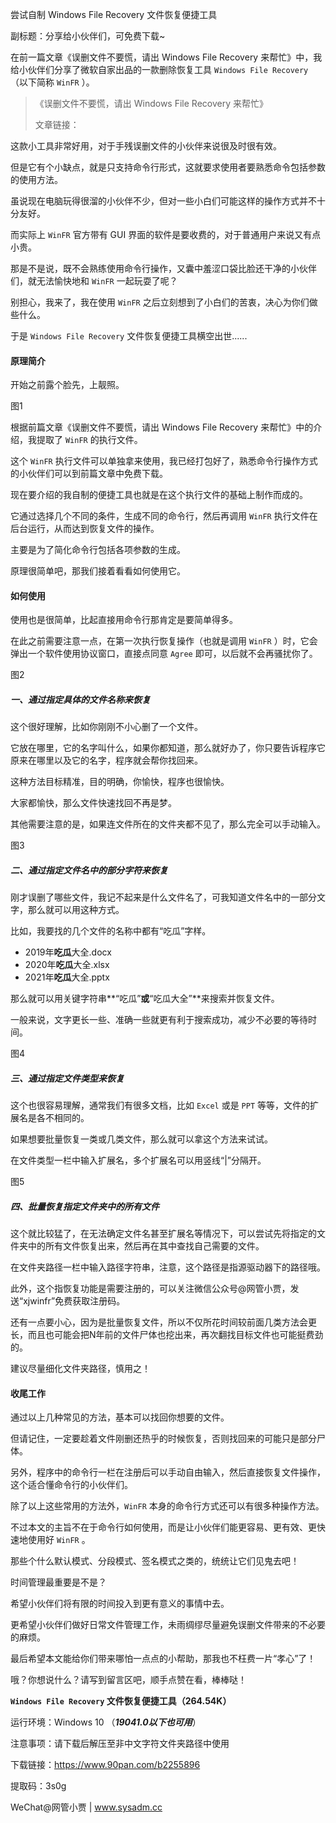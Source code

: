 尝试自制 Windows File Recovery 文件恢复便捷工具

副标题：分享给小伙伴们，可免费下载~



在前一篇文章《误删文件不要慌，请出 Windows File Recovery 来帮忙》中，我给小伙伴们分享了微软自家出品的一款删除恢复工具 `Windows File Recovery` （以下简称 `WinFR` ）。

> 《误删文件不要慌，请出 Windows File Recovery 来帮忙》
>
> 文章链接：



这款小工具非常好用，对于手残误删文件的小伙伴来说很及时很有效。

但是它有个小缺点，就是只支持命令行形式，这就要求使用者要熟悉命令包括参数的使用方法。

虽说现在电脑玩得很溜的小伙伴不少，但对一些小白们可能这样的操作方式并不十分友好。

而实际上 `WinFR` 官方带有 GUI 界面的软件是要收费的，对于普通用户来说又有点小贵。

那是不是说，既不会熟练使用命令行操作，又囊中羞涩口袋比脸还干净的小伙伴们，就无法愉快地和 `WinFR` 一起玩耍了呢？

别担心，我来了，我在使用 `WinFR` 之后立刻想到了小白们的苦衷，决心为你们做些什么。

于是  `Windows File Recovery` 文件恢复便捷工具横空出世......



#### 原理简介

开始之前露个脸先，上靓照。

图1



根据前篇文章《误删文件不要慌，请出 Windows File Recovery 来帮忙》中的介绍，我提取了 `WinFR` 的执行文件。

这个 `WinFR` 执行文件可以单独拿来使用，我已经打包好了，熟悉命令行操作方式的小伙伴们可以到前篇文章中免费下载。

现在要介绍的我自制的便捷工具也就是在这个执行文件的基础上制作而成的。

它通过选择几个不同的条件，生成不同的命令行，然后再调用 `WinFR` 执行文件在后台运行，从而达到恢复文件的操作。

主要是为了简化命令行包括各项参数的生成。

原理很简单吧，那我们接着看看如何使用它。



#### 如何使用

使用也是很简单，比起直接用命令行那肯定是要简单得多。

在此之前需要注意一点，在第一次执行恢复操作（也就是调用 `WinFR` ）时，它会弹出一个软件使用协议窗口，直接点同意 `Agree` 即可，以后就不会再骚扰你了。

图2



##### 一、通过指定具体的文件名称来恢复

这个很好理解，比如你刚刚不小心删了一个文件。

它放在哪里，它的名字叫什么，如果你都知道，那么就好办了，你只要告诉程序它原来在哪里以及它的名字，程序就会帮你找回来。

这种方法目标精准，目的明确，你愉快，程序也很愉快。

大家都愉快，那么文件快速找回不再是梦。

其他需要注意的是，如果连文件所在的文件夹都不见了，那么完全可以手动输入。

图3



##### 二、通过指定文件名中的部分字符来恢复

刚才误删了哪些文件，我记不起来是什么文件名了，可我知道文件名中的一部分文字，那么就可以用这种方式。

比如，我要找的几个文件的名称中都有“吃瓜”字样。

* 2019年**吃瓜**大全.docx
* 2020年**吃瓜**大全.xlsx
* 2021年**吃瓜**大全.pptx

那么就可以用关键字符串**“吃瓜”**或**“吃瓜大全”**来搜索并恢复文件。

一般来说，文字更长一些、准确一些就更有利于搜索成功，减少不必要的等待时间。

图4



##### 三、通过指定文件类型来恢复

这个也很容易理解，通常我们有很多文档，比如 `Excel` 或是 `PPT` 等等，文件的扩展名是各不相同的。

如果想要批量恢复一类或几类文件，那么就可以拿这个方法来试试。

在文件类型一栏中输入扩展名，多个扩展名可以用竖线“|”分隔开。

图5



##### 四、批量恢复指定文件夹中的所有文件

这个就比较猛了，在无法确定文件名甚至扩展名等情况下，可以尝试先将指定的文件夹中的所有文件恢复出来，然后再在其中查找自己需要的文件。

在文件夹路径一栏中输入路径字符串，注意，这个路径是指源驱动器下的路径哦。

此外，这个指恢复功能是需要注册的，可以关注微信公众号@网管小贾，发送“xjwinfr”免费获取注册码。

还有一点要小心，因为是批量恢复文件，所以不仅所花时间较前面几类方法会更长，而且也可能会把N年前的文件尸体也挖出来，再次翻找目标文件也可能挺费劲的。

建议尽量细化文件夹路径，慎用之！





#### 收尾工作

通过以上几种常见的方法，基本可以找回你想要的文件。

但请记住，一定要趁着文件刚删还热乎的时候恢复，否则找回来的可能只是部分尸体。

另外，程序中的命令行一栏在注册后可以手动自由输入，然后直接恢复文件操作，这个适合懂命令行的小伙伴们。



除了以上这些常用的方法外，`WinFR` 本身的命令行方式还可以有很多种操作方法。

不过本文的主旨不在于命令行如何使用，而是让小伙伴们能更容易、更有效、更快速地使用好 `WinFR` 。

那些个什么默认模式、分段模式、签名模式之类的，统统让它们见鬼去吧！

时间管理最重要是不是？

希望小伙伴们将有限的时间投入到更有意义的事情中去。

更希望小伙伴们做好日常文件管理工作，未雨绸缪尽量避免误删文件带来的不必要的麻烦。

最后希望本文能给你们带来哪怕一点点的小帮助，那我也不枉费一片“孝心”了！

哦？你想说什么？请写到留言区吧，顺手点赞在看，棒棒哒！



**`Windows File Recovery` 文件恢复便捷工具（264.54K）**

运行环境：Windows 10 （***19041.0以下也可用***）

注意事项：请下载后解压至非中文字符文件夹路径中使用

下载链接：https://www.90pan.com/b2255896

提取码：3s0g



WeChat@网管小贾 | www.sysadm.cc


